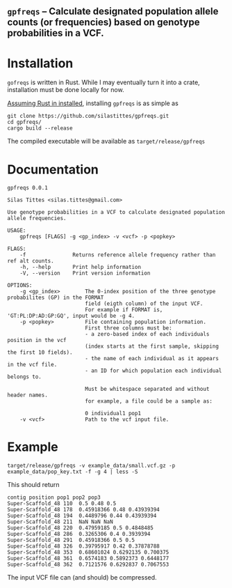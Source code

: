 ## `gpfreqs` – Calculate designated population allele counts (or frequencies) based on genotype probabilities in a VCF.

# Installation

`gofreqs` is written in Rust. While I may eventually turn it into a crate, installation must be done locally for now. 

[Assuming Rust in installed](https://www.rust-lang.org/tools/install), installing `gpfreqs` is as simple as 

```
git clone https://github.com/silastittes/gpfreqs.git
cd gpfreqs/
cargo build --release
```

The compiled executable will be available as `target/release/gpfreqs`

# Documentation

```
gpfreqs 0.0.1

Silas Tittes <silas.tittes@gmail.com>

Use genotype probabilities in a VCF to calculate designated population allele frequencies.

USAGE:
    gpfreqs [FLAGS] -g <gp_index> -v <vcf> -p <popkey>

FLAGS:
    -f               Returns reference allele frequency rather than ref alt counts.
    -h, --help       Print help information
    -V, --version    Print version information

OPTIONS:
    -g <gp_index>        The 0-index position of the three genotype probabilites (GP) in the FORMAT
                         field (eigth column) of the input VCF.
                         For example if FORMAT is, 'GT:PL:DP:AD:GP:GQ', input would be -g 4.
    -p <popkey>          File containing population information.
                         First three columns must be:
                         - a zero-based index of each individuals position in the vcf
                         (index starts at the first sample, skipping the first 10 fields).
                         - the name of each individual as it appears in the vcf file.
                         - an ID for which population each individual belongs to.
                         
                         Must be whitespace separated and without header names.
                         for example, a file could be a sample as:
                         
                         0 individual1 pop1
    -v <vcf>             Path to the vcf input file.
```

# Example

```
target/release/gpfreqs -v example_data/small.vcf.gz -p example_data/pop_key.txt -f -g 4 | less -S
```

This should return

```
contig position pop1 pop2 pop3 
Super-Scaffold_48 110  0.5 0.48 0.5
Super-Scaffold_48 178  0.45918366 0.48 0.43939394
Super-Scaffold_48 194  0.4489796 0.44 0.43939394
Super-Scaffold_48 211  NaN NaN NaN
Super-Scaffold_48 220  0.47959185 0.5 0.4848485
Super-Scaffold_48 286  0.3265306 0.4 0.3939394
Super-Scaffold_48 291  0.45918366 0.5 0.5
Super-Scaffold_48 326  0.39795917 0.42 0.37878788
Super-Scaffold_48 353  0.68601024 0.6292135 0.700375
Super-Scaffold_48 361  0.6574183 0.5892373 0.6448177
Super-Scaffold_48 362  0.7121576 0.6292837 0.7067553
```

The input VCF file can (and should) be compressed.

